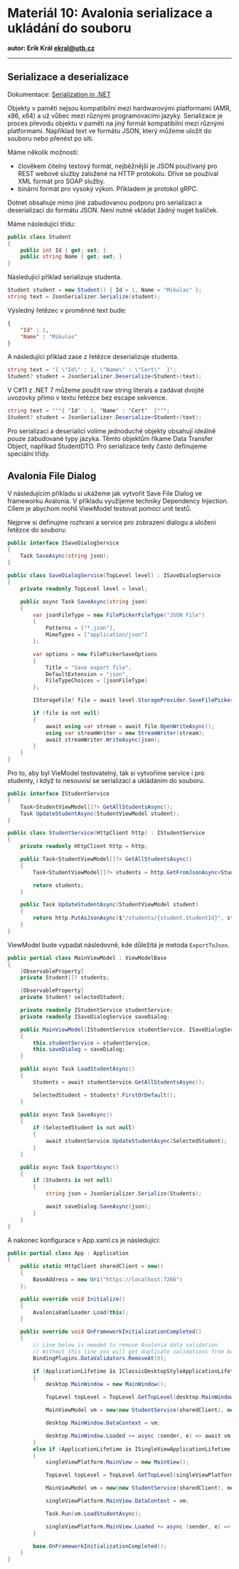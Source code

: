 # Materiál 10: Avalonia serializace a ukládání do souboru

**autor: Erik Král ekral@utb.cz**

---

## Serializace a deserializace

Dokumentace: [Serialization in .NET](https://learn.microsoft.com/en-us/dotnet/standard/serialization/)

Objekty v paměti nejsou kompatibilní mezi hardwarovými platformami (AMR, x86, x64) a už vůbec mezi různými programovacími jazyky. Serializace je proces převodu objektu v paměti na jiný formát kompatibilní mezi různými platformami. Například text ve formátu JSON, který můžeme uložit do souboru nebo přenést po síti. 

Máme několik možností:

- člověkem čitelný textový formát, nejběžnější je JSON používaný pro REST webové služby založené na HTTP protokolu. Dříve se používal XML formát pro SOAP služby.
- binární formát pro vysoký výkon. Příkladem je protokol gRPC.

Dotnet obsahuje mimo jiné zabudovanou podporu pro serializaci a deserializaci do formátu JSON. Není nutné vkládat žádný nuget balíček.

Máme následující třídu:

```csharp
public class Student
{
    public int Id { get; set; }
    public string Name { get; set; }
}
```

Následující příklad serializuje studenta.


```csharp
Student student = new Student() { Id = 1, Name = "Mikulas" };
string text = JsonSerializer.Serialize(student);
```

Výsledný řetězec v proměnné text bude:
```json
{
    "Id" : 1,
    "Name" : "Mikulas"
}
```

A následující příklad zase z řetězce deserializuje studenta.

```csharp
string text = "{ \"Id\" : 1, \"Name\" : \"Cert\"  }";
Student? student = JsonSerializer.Deserialize<Student>(text);
```

V C#11 z .NET 7 můžeme použít raw string literals a zadávat dvojité uvozovky přímo v textu řetězce bez escape sekvence.
 
 ```csharp
string text = """{ "Id" : 1, "Name" : "Cert"  }""";
Student? student = JsonSerializer.Deserialize<Student>(text);
```

Pro serializaci a deserialici volíme jednoduché objekty obsahují ideálně pouze zabudované typy jazyka. Těmto objektům říkame Data Transfer Object, napříkad StudentDTO. Pro serializace tedy často definujeme speciální třídy.

## Avalonia File Dialog

V následujícím příkladu si ukážeme jak vytvořit Save File Dialog ve frameworku Avalonia. V příkladu využijeme techniky Dependency Injection. Cílem je abychom mohli ViewModel testovat pomocí unit testů.

Nejprve si definujme rozhraní a service pro zobrazení dialogu a uložení řetězce do souboru:

```csharp
public interface ISaveDialogService
{
    Task SaveAsync(string json);
}
```


```csharp
public class SaveDialogService(TopLevel level) : ISaveDialogService
{
    private readonly TopLevel level = level;

    public async Task SaveAsync(string json)
    {
        var jsonFileType = new FilePickerFileType("JSON File")
        {
            Patterns = ["*.json"],
            MimeTypes = ["application/json"]
        };

        var options = new FilePickerSaveOptions
        {
            Title = "Save export file",
            DefaultExtension = "json",
            FileTypeChoices = [jsonFileType]
        };

        IStorageFile? file = await level.StorageProvider.SaveFilePickerAsync(options);

        if (file is not null)
        {
            await using var stream = await file.OpenWriteAsync();
            using var streamWriter = new StreamWriter(stream);
            await streamWriter.WriteAsync(json);
        }
    }
}
```


Pro to, aby byl VieModel testovatelný, tak si vytvoříme service i pro studenty, i když to nesouvisí se serializací a ukládáním do souboru.

```csharp
public interface IStudentService
{
    Task<StudentViewModel[]?> GetAllStudentsAsync();
    Task UpdateStudentAsync(StudentViewModel student);
}
```


```csharp
public class StudentService(HttpClient http) : IStudentService
{
    private readonly HttpClient http = http;

    public Task<StudentViewModel[]?> GetAllStudentsAsync()
    {
        Task<StudentViewModel[]?> students = http.GetFromJsonAsync<StudentViewModel[]>("/students");

        return students;
    }

    public Task UpdateStudentAsync(StudentViewModel student)
    {
        return http.PutAsJsonAsync($"/students/{student.StudentId}", student);
    }
}
```


ViewModel bude vypadat následovně, kde důležitá je metoda `ExportToJson`.

```csharp
public partial class MainViewModel : ViewModelBase
{
    [ObservableProperty]
    private Student[]? students;

    [ObservableProperty]
    private Student? selectedStudent;

    private readonly IStudentService studentService;
    private readonly ISaveDialogService saveDialog;

    public MainViewModel(IStudentService studentService, ISaveDialogService saveDialog)
    {
        this.studentService = studentService;
        this.saveDialog = saveDialog;
    }

    public async Task LoadStudentAsync()
    {
        Students = await studentService.GetAllStudentsAsync(); 

        SelectedStudent = Students?.FirstOrDefault();
    }

    public async Task SaveAsync()
    {
        if (SelectedStudent is not null)
        {
            await studentService.UpdateStudentAsync(SelectedStudent);
        }
    }

    public async Task ExportAsync()
    {
        if (Students is not null)
        {
            string json = JsonSerializer.Serialize(Students);

            await saveDialog.SaveAsync(json);
        }
    }
}
```

A nakonec konfigurace v App.xaml.cs je následující:

```csharp
public partial class App : Application
{
    public static HttpClient sharedClient = new()
    {
        BaseAddress = new Uri("https://localhost:7266")
    };

    public override void Initialize()
    {
        AvaloniaXamlLoader.Load(this);
    }

    public override void OnFrameworkInitializationCompleted()
    {
        // Line below is needed to remove Avalonia data validation.
        // Without this line you will get duplicate validations from both Avalonia and CT
        BindingPlugins.DataValidators.RemoveAt(0);

        if (ApplicationLifetime is IClassicDesktopStyleApplicationLifetime desktop)
        {
            desktop.MainWindow = new MainWindow();

            TopLevel topLevel = TopLevel.GetTopLevel(desktop.MainWindow) ?? throw new NullReferenceException();

            MainViewModel vm = new(new StudentService(sharedClient), new SaveDialogService(topLevel));

            desktop.MainWindow.DataContext = vm;

            desktop.MainWindow.Loaded += async (sender, e) => await vm.LoadStudentAsync();
        }
        else if (ApplicationLifetime is ISingleViewApplicationLifetime singleViewPlatform)
        {
            singleViewPlatform.MainView = new MainView();

            TopLevel topLevel = TopLevel.GetTopLevel(singleViewPlatform.MainView) ?? throw new NullReferenceException();

            MainViewModel vm = new(new StudentService(sharedClient), new SaveDialogService(topLevel));

            singleViewPlatform.MainView.DataContext = vm;

            Task.Run(vm.LoadStudentAsync);

            singleViewPlatform.MainView.Loaded += async (sender, e) => await vm.LoadStudentAsync();
        }

        base.OnFrameworkInitializationCompleted();
    }
}
```
